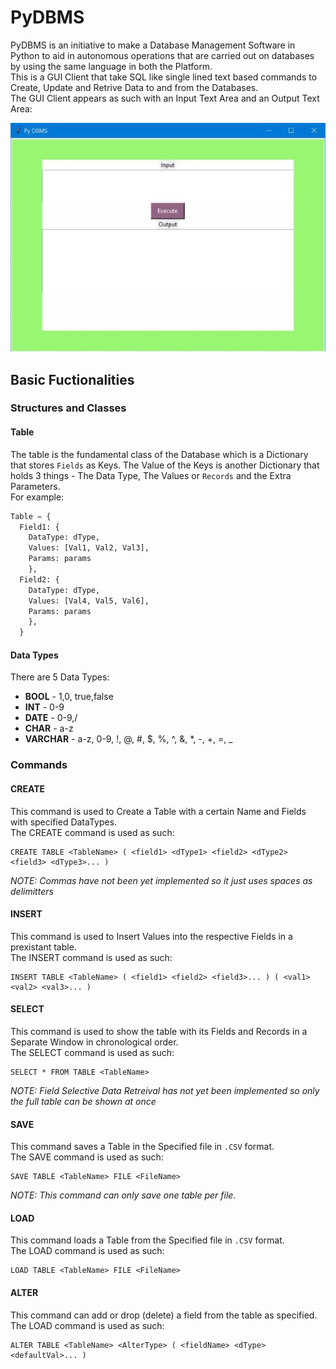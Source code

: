 # PyDBMS

PyDBMS is an initiative to make a Database Management Software in Python to aid in autonomous operations that are carried out on databases by using the same language in both the Platform.  
This is a GUI Client that take SQL like single lined text based commands to Create, Update and Retrive Data to and from the Databases.  
The GUI Client appears as such with an Input Text Area and an Output Text Area:  

![The GUI Client](/GUIClient.jpg "GUI Client")

## Basic Fuctionalities

### Structures and Classes

#### Table

The table is the fundamental class of the Database which is a Dictionary that stores `Fields` as Keys. The Value of the Keys is another Dictionary that
holds 3 things - The Data Type, The Values or `Records` and the Extra Parameters.  
For example:
``` python
Table = {
  Field1: {
    DataType: dType, 
    Values: [Val1, Val2, Val3], 
    Params: params
    },
  Field2: {
    DataType: dType, 
    Values: [Val4, Val5, Val6], 
    Params: params
    },
  }
```

#### Data Types

There are 5 Data Types:  
* **BOOL** - 1,0, true,false
* **INT** - 0-9
* **DATE** - 0-9,/
* **CHAR** - a-z
* **VARCHAR** - a-z, 0-9, !, @, #, $, %, ^, &, *, -, +, =, _

### Commands

#### CREATE

This command is used to Create a Table with a certain Name and Fields with specified DataTypes.  
The CREATE command is used as such:  
```
CREATE TABLE <TableName> ( <field1> <dType1> <field2> <dType2> <field3> <dType3>... )
```
*NOTE: Commas have not been yet implemented so it just uses spaces as delimitters*

#### INSERT

This command is used to Insert Values into the respective Fields in a prexistant table.  
The INSERT command is used as such:  
```
INSERT TABLE <TableName> ( <field1> <field2> <field3>... ) ( <val1> <val2> <val3>... )
```

#### SELECT

This command is used to show the table with its Fields and Records in a Separate Window in chronological order.  
The SELECT command is used as such:  
```
SELECT * FROM TABLE <TableName>
```
*NOTE: Field Selective Data Retreival has not yet been implemented so only the full table can be shown at once*

#### SAVE

This command saves a Table in the Specified file in `.CSV` format.  
The SAVE command is used as such:  
```
SAVE TABLE <TableName> FILE <FileName>
```
*NOTE: This command can only save one table per file.*

#### LOAD

This command loads a Table from the Specified file in `.CSV` format.  
The LOAD command is used as such:  
```
LOAD TABLE <TableName> FILE <FileName>
```

#### ALTER

This command can add or drop (delete) a field from the table as specified.  
The LOAD command is used as such: 
```
ALTER TABLE <TableName> <AlterType> ( <fieldName> <dType> <defaultVal>... )
```
